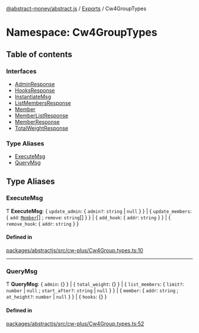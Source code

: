 [@abstract-money/abstract.js](../README.md) / [Exports](../modules.md) / Cw4GroupTypes

# Namespace: Cw4GroupTypes

## Table of contents

### Interfaces

- [AdminResponse](../interfaces/Cw4GroupTypes.AdminResponse.md)
- [HooksResponse](../interfaces/Cw4GroupTypes.HooksResponse.md)
- [InstantiateMsg](../interfaces/Cw4GroupTypes.InstantiateMsg.md)
- [ListMembersResponse](../interfaces/Cw4GroupTypes.ListMembersResponse.md)
- [Member](../interfaces/Cw4GroupTypes.Member.md)
- [MemberListResponse](../interfaces/Cw4GroupTypes.MemberListResponse.md)
- [MemberResponse](../interfaces/Cw4GroupTypes.MemberResponse.md)
- [TotalWeightResponse](../interfaces/Cw4GroupTypes.TotalWeightResponse.md)

### Type Aliases

- [ExecuteMsg](Cw4GroupTypes.md#executemsg)
- [QueryMsg](Cw4GroupTypes.md#querymsg)

## Type Aliases

### ExecuteMsg

Ƭ **ExecuteMsg**: { `update_admin`: { `admin?`: `string` \| ``null``  }  } \| { `update_members`: { `add`: [`Member`](../interfaces/Cw4GroupTypes.Member.md)[] ; `remove`: `string`[]  }  } \| { `add_hook`: { `addr`: `string`  }  } \| { `remove_hook`: { `addr`: `string`  }  }

#### Defined in

[packages/abstractjs/src/cw-plus/Cw4Group.types.ts:10](https://github.com/AbstractSDK/frontend/blob/07410073/packages/abstractjs/src/cw-plus/Cw4Group.types.ts#L10)

___

### QueryMsg

Ƭ **QueryMsg**: { `admin`: {}  } \| { `total_weight`: {}  } \| { `list_members`: { `limit?`: `number` \| ``null`` ; `start_after?`: `string` \| ``null``  }  } \| { `member`: { `addr`: `string` ; `at_height?`: `number` \| ``null``  }  } \| { `hooks`: {}  }

#### Defined in

[packages/abstractjs/src/cw-plus/Cw4Group.types.ts:52](https://github.com/AbstractSDK/frontend/blob/07410073/packages/abstractjs/src/cw-plus/Cw4Group.types.ts#L52)
